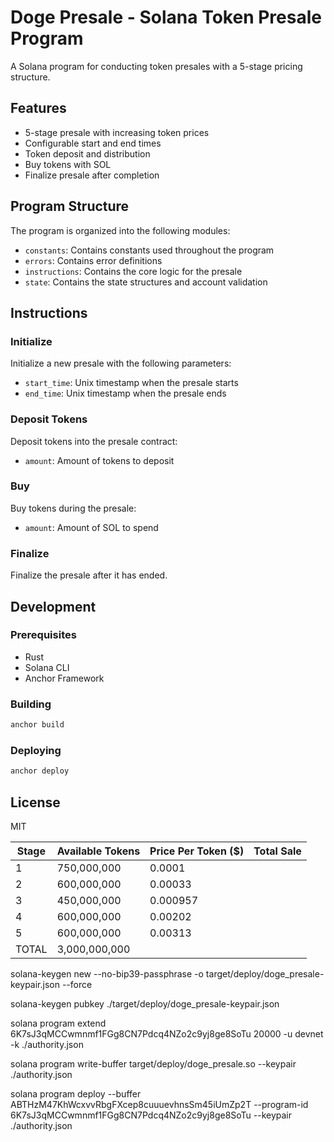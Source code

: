 # Doge Presale - Solana Token Presale Program

A Solana program for conducting token presales with a 5-stage pricing structure.

## Features

- 5-stage presale with increasing token prices
- Configurable start and end times
- Token deposit and distribution
- Buy tokens with SOL
- Finalize presale after completion

## Program Structure

The program is organized into the following modules:

- `constants`: Contains constants used throughout the program
- `errors`: Contains error definitions
- `instructions`: Contains the core logic for the presale
- `state`: Contains the state structures and account validation

## Instructions

### Initialize

Initialize a new presale with the following parameters:
- `start_time`: Unix timestamp when the presale starts
- `end_time`: Unix timestamp when the presale ends

### Deposit Tokens

Deposit tokens into the presale contract:
- `amount`: Amount of tokens to deposit

### Buy

Buy tokens during the presale:
- `amount`: Amount of SOL to spend

### Finalize

Finalize the presale after it has ended.

## Development

### Prerequisites

- Rust
- Solana CLI
- Anchor Framework

### Building

```bash
anchor build
```

### Deploying

```bash
anchor deploy
```

## License

MIT







| Stage | Available Tokens | Price Per Token ($) | Total Sale |
|-------|-----------------|----------------------|------------|
| 1     | 750,000,000     | 0.0001               |            |
| 2     | 600,000,000     | 0.00033              |            |
| 3     | 450,000,000     | 0.000957             |            |
| 4     | 600,000,000     | 0.00202              |            |
| 5     | 600,000,000     | 0.00313              |            |
| TOTAL | 3,000,000,000   |                      |            |



<!--  -->

solana-keygen new --no-bip39-passphrase -o target/deploy/doge_presale-keypair.json --force



solana-keygen pubkey ./target/deploy/doge_presale-keypair.json



solana program extend 6K7sJ3qMCCwmnmf1FGg8CN7Pdcq4NZo2c9yj8ge8SoTu 20000 -u devnet -k ./authority.json



solana program write-buffer target/deploy/doge_presale.so --keypair ./authority.json



solana program deploy --buffer ABTHzM47KhWcxvvRbgFXcep8cuuuevhnsSm45iUmZp2T --program-id 6K7sJ3qMCCwmnmf1FGg8CN7Pdcq4NZo2c9yj8ge8SoTu --keypair ./authority.json